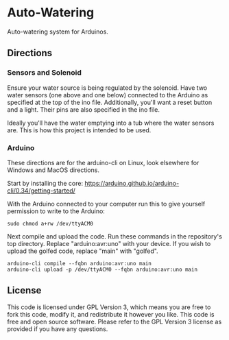 # Auto-Watering
Auto-watering system for Arduinos.

## Directions
### Sensors and Solenoid
Ensure your water source is being regulated by the solenoid.
Have two water sensors (one above and one below) connected
to the Arduino as specified at the top of the ino file.
Additionally, you'll want a reset button and a light. Their
pins are also specified in the ino file.

Ideally you'll have the water emptying into a tub where
the water sensors are. This is how this project is intended
to be used.

### Arduino
These directions are for the arduino-cli on Linux, look
elsewhere for Windows and MacOS directions.

Start by installing the core:
<https://arduino.github.io/arduino-cli/0.34/getting-started/>

With the Arduino connected to your computer run this
to give yourself permission to write to the Arduino:
```
sudo chmod a+rw /dev/ttyACM0
```

Next compile and upload the code. Run these commands in the
repository's top directory. Replace "arduino:avr:uno"
with your device. If you wish to upload the golfed code,
replace "main" with "golfed".
```
arduino-cli compile --fqbn arduino:avr:uno main
arduino-cli upload -p /dev/ttyACM0 --fqbn arduino:avr:uno main
```

## License
This code is licensed under GPL Version 3, which means you
are free to fork this code, modify it, and redistribute it
however you like. This code is free and open source software.
Please refer to the GPL Version 3 license as provided
if you have any questions.



